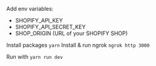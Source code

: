 Add env variables:
- SHOPIFY_API_KEY
- SHOPIFY_API_SECRET_KEY
- SHOP_ORIGIN (URL of your SHOPIFY SHOP)

Install packages `yarn`
Install & run ngrok `ngrok http 3000`

Run with `yarn run dev`